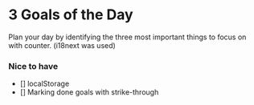 # 3 Goals of the Day

Plan your day by identifying the three most important things to focus on with counter. (i18next was used)

### Nice to have
- [] localStorage
- [] Marking done goals with strike-through
